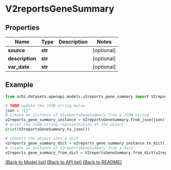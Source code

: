 # V2reportsGeneSummary


## Properties

Name | Type | Description | Notes
------------ | ------------- | ------------- | -------------
**source** | **str** |  | [optional] 
**description** | **str** |  | [optional] 
**var_date** | **str** |  | [optional] 

## Example

```python
from ncbi.datasets.openapi.models.v2reports_gene_summary import V2reportsGeneSummary

# TODO update the JSON string below
json = "{}"
# create an instance of V2reportsGeneSummary from a JSON string
v2reports_gene_summary_instance = V2reportsGeneSummary.from_json(json)
# print the JSON string representation of the object
print(V2reportsGeneSummary.to_json())

# convert the object into a dict
v2reports_gene_summary_dict = v2reports_gene_summary_instance.to_dict()
# create an instance of V2reportsGeneSummary from a dict
v2reports_gene_summary_from_dict = V2reportsGeneSummary.from_dict(v2reports_gene_summary_dict)
```
[[Back to Model list]](../README.md#documentation-for-models) [[Back to API list]](../README.md#documentation-for-api-endpoints) [[Back to README]](../README.md)


